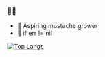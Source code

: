 ### 🍋🍋
- 🌱 Aspiring mustache grower
- 💬 if err != nil

[![Top Langs](https://github-readme-stats.vercel.app/api/top-langs/?username=joeldotdias&layout=compact&theme=tokyonight&title_color=0x005ACE&icon_color=0x005ACE)](https://github.com/joeldotdias/github-readme-stats&layout=compact)
